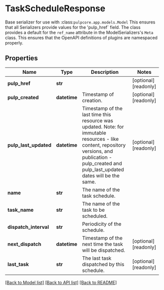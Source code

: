 # TaskScheduleResponse

Base serializer for use with :class:`pulpcore.app.models.Model`  This ensures that all Serializers provide values for the 'pulp_href` field.  The class provides a default for the ``ref_name`` attribute in the ModelSerializers's ``Meta`` class. This ensures that the OpenAPI definitions of plugins are namespaced properly.
## Properties
Name | Type | Description | Notes
------------ | ------------- | ------------- | -------------
**pulp_href** | **str** |  | [optional] [readonly] 
**pulp_created** | **datetime** | Timestamp of creation. | [optional] [readonly] 
**pulp_last_updated** | **datetime** | Timestamp of the last time this resource was updated. Note: for immutable resources - like content, repository versions, and publication - pulp_created and pulp_last_updated dates will be the same. | [optional] [readonly] 
**name** | **str** | The name of the task schedule. | 
**task_name** | **str** | The name of the task to be scheduled. | 
**dispatch_interval** | **str** | Periodicity of the schedule. | 
**next_dispatch** | **datetime** | Timestamp of the next time the task will be dispatched. | [optional] [readonly] 
**last_task** | **str** | The last task dispatched by this schedule. | [optional] [readonly] 

[[Back to Model list]](../README.md#documentation-for-models) [[Back to API list]](../README.md#documentation-for-api-endpoints) [[Back to README]](../README.md)


